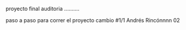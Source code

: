 proyecto final auditoria ..........


paso a paso para correr el proyecto
cambio #1/1 Andrés Rincónnnn 02